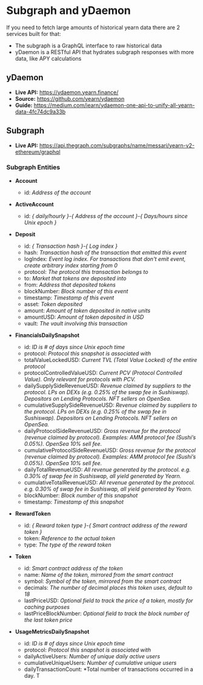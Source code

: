 # Subgraph and yDaemon

If you need to fetch large amounts of historical yearn data there are 2 services built for that:

- The subgraph is a GraphQL interface to raw historical data
- yDaemon is a RESTful API that hydrates subgraph responses with more data, like APY calculations

## yDaemon

- **Live API:** https://ydaemon.yearn.finance/
- **Source:** https://github.com/yearn/ydaemon
- **Guide:** https://medium.com/iearn/ydaemon-one-api-to-unify-all-yearn-data-4fc74dc9a33b

## Subgraph

- **Live API:** https://api.thegraph.com/subgraphs/name/messari/yearn-v2-ethereum/graphql

### Subgraph Entities

- **Account**
  - id: *Address of the account*

- **ActiveAccount**
  - id: *{ daily/hourly }-{ Address of the account }-{ Days/hours since Unix epoch }*

- **Deposit**
  - id: *{ Transaction hash }-{ Log index }*
  - hash: *Transaction hash of the transaction that emitted this event*
  - logIndex: *Event log index. For transactions that don't emit event, create arbitrary index starting from 0*
  - protocol: *The protocol this transaction belongs to*
  - to: *Market that tokens are deposited into*
  - from: *Address that deposited tokens*
  - blockNumber: *Block number of this event*
  - timestamp: *Timestamp of this event*
  - asset: *Token deposited*
  - amount: *Amount of token deposited in native units*
  - amountUSD: *Amount of token deposited in USD*
  - vault: *The vault involving this transaction*

- **FinancialsDailySnapshot**
  - id: *ID is # of days since Unix epoch time*
  - protocol: *Protocol this snapshot is associated with*
  - totalValueLockedUSD: *Current TVL (Total Value Locked) of the entire protocol*
  - protocolControlledValueUSD: *Current PCV (Protocol Controlled Value). Only relevant for protocols with PCV.*
  - dailySupplySideRevenueUSD: *Revenue claimed by suppliers to the protocol. LPs on DEXs (e.g. 0.25% of the swap fee in Sushiswap). Depositors on Lending Protocols. NFT sellers on OpenSea.*
  - cumulativeSupplySideRevenueUSD: *Revenue claimed by suppliers to the protocol. LPs on DEXs (e.g. 0.25% of the swap fee in Sushiswap). Depositors on Lending Protocols. NFT sellers on OpenSea.*
  - dailyProtocolSideRevenueUSD: *Gross revenue for the protocol (revenue claimed by protocol). Examples: AMM protocol fee (Sushi’s 0.05%). OpenSea 10% sell fee.*
  - cumulativeProtocolSideRevenueUSD: *Gross revenue for the protocol (revenue claimed by protocol). Examples: AMM protocol fee (Sushi’s 0.05%). OpenSea 10% sell fee.*
  - dailyTotalRevenueUSD: *All revenue generated by the protocol. e.g. 0.30% of swap fee in Sushiswap, all yield generated by Yearn.*
  - cumulativeTotalRevenueUSD: *All revenue generated by the protocol. e.g. 0.30% of swap fee in Sushiswap, all yield generated by Yearn.*
  - blockNumber: *Block number of this snapshot*
  - timestamp: *Timestamp of this snapshot*

- **RewardToken**
  - id: *{ Reward token type }-{ Smart contract address of the reward token }*
  - token: *Reference to the actual token*
  - type: *The type of the reward token*

- **Token**
  - id: *Smart contract address of the token*
  - name: *Name of the token, mirrored from the smart contract*
  - symbol: *Symbol of the token, mirrored from the smart contract*
  - decimals: *The number of decimal places this token uses, default to 18*
  - lastPriceUSD: *Optional field to track the price of a token, mostly for caching purposes*
  - lastPriceBlockNumber: *Optional field to track the block number of the last token price*

- **UsageMetricsDailySnapshot**
  - id: *ID is # of days since Unix epoch time*
  - protocol: *Protocol this snapshot is associated with*
  - dailyActiveUsers: *Number of unique daily active users*
  - cumulativeUniqueUsers: *Number of cumulative unique users*
  - dailyTransactionCount: *Total number of transactions occurred in a day. T